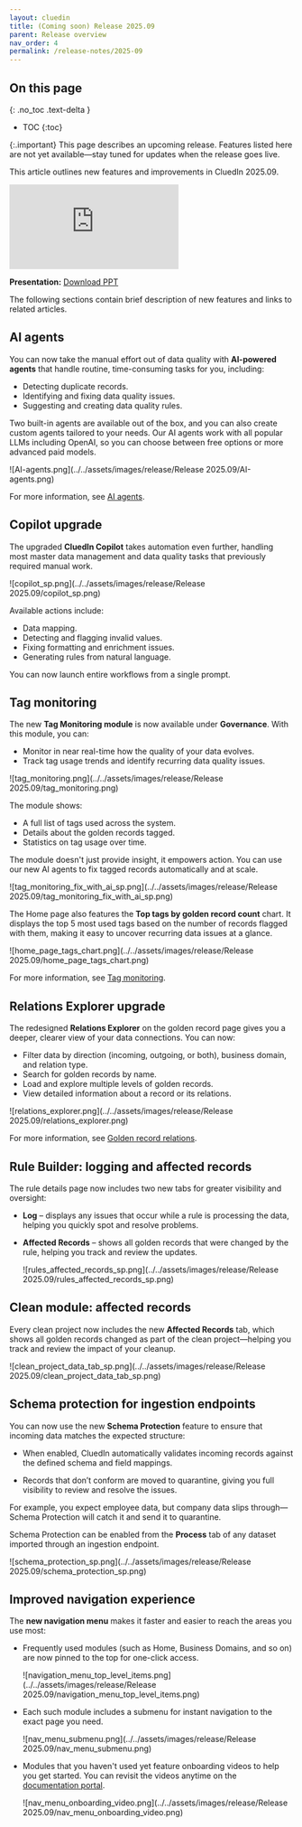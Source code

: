 ```yaml
---
layout: cluedin
title: (Coming soon) Release 2025.09
parent: Release overview
nav_order: 4
permalink: /release-notes/2025-09
---
```

## On this page
{: .no_toc .text-delta }
- TOC
{:toc}

{:.important}
This page describes an upcoming release. Features listed here are not yet available—stay tuned for updates when the release goes live.

This article outlines new features and improvements in CluedIn 2025.09.

<div class="videoFrame">
<iframe src="https://player.vimeo.com/video/1117475628?badge=0&amp;autopause=0&amp;player_id=0&amp;app_id=58479" frameborder="0" allow="autoplay; fullscreen; picture-in-picture; clipboard-write;" title="What&#039;s new in CluedIn 2025.09"></iframe>
</div>

**Presentation:** <a href="../../../assets/other/release/What's new in CluedIn 2025.09.pptx" download>Download PPT</a>

The following sections contain brief description of new features and links to related articles.

## AI agents
You can now take the manual effort out of data quality with **AI-powered agents** that handle routine, time-consuming tasks for you, including:

- Detecting duplicate records.
- Identifying and fixing data quality issues.
- Suggesting and creating data quality rules.

Two built-in agents are available out of the box, and you can also create custom agents tailored to your needs. Our AI agents work with all popular LLMs including OpenAI, so you can choose between free options or more advanced paid models.

![AI-agents.png](../../assets/images/release/Release 2025.09/AI-agents.png)

For more information, see [AI agents](/management/ai-agents).

## Copilot upgrade
The upgraded **CluedIn Copilot** takes automation even further, handling most master data management and data quality tasks that previously required manual work.

![copilot_sp.png](../../assets/images/release/Release 2025.09/copilot_sp.png)

Available actions include:
- Data mapping.
- Detecting and flagging invalid values.
- Fixing formatting and enrichment issues.
- Generating rules from natural language.

You can now launch entire workflows from a single prompt.

## Tag monitoring
The new **Tag Monitoring module** is now available under **Governance**. With this module, you can:
- Monitor in near real-time how the quality of your data evolves.
- Track tag usage trends and identify recurring data quality issues.

![tag_monitoring.png](../../assets/images/release/Release 2025.09/tag_monitoring.png)

The module shows:
- A full list of tags used across the system.
- Details about the golden records tagged.
- Statistics on tag usage over time.

The module doesn't just provide insight, it empowers action. You can use our new AI agents to fix tagged records automatically and at scale.

![tag_monitoring_fix_with_ai_sp.png](../../assets/images/release/Release 2025.09/tag_monitoring_fix_with_ai_sp.png)

The Home page also features the **Top tags by golden record count** chart. It displays the top 5 most used tags based on the number of records flagged with them, making it easy to uncover recurring data issues at a glance.

![home_page_tags_chart.png](../../assets/images/release/Release 2025.09/home_page_tags_chart.png)

For more information, see [Tag monitoring](/governance/tag-monitoring).

## Relations Explorer upgrade

The redesigned **Relations Explorer** on the golden record page gives you a deeper, clearer view of your data connections. You can now:

- Filter data by direction (incoming, outgoing, or both), business domain, and relation type.
- Search for golden records by name.
- Load and explore multiple levels of golden records.
- View detailed information about a record or its relations.

![relations_explorer.png](../../assets/images/release/Release 2025.09/relations_explorer.png)

For more information, see [Golden record relations](/key-terms-and-features/golden-records/golden-record-relations).

## Rule Builder: logging and affected records

The rule details page now includes two new tabs for greater visibility and oversight:

- **Log** – displays any issues that occur while a rule is processing the data, helping you quickly spot and resolve problems.

- **Affected Records** – shows all golden records that were changed by the rule, helping you track and review the updates.

    ![rules_affected_records_sp.png](../../assets/images/release/Release 2025.09/rules_affected_records_sp.png)

## Clean module: affected records
Every clean project now includes the new **Affected Records** tab, which shows all golden records changed as part of the clean project—helping you track and review the impact of your cleanup.

![clean_project_data_tab_sp.png](../../assets/images/release/Release 2025.09/clean_project_data_tab_sp.png)

## Schema protection for ingestion endpoints
You can now use the new **Schema Protection** feature to ensure that incoming data matches the expected structure:

*   When enabled, CluedIn automatically validates incoming records against the defined schema and field mappings.

*   Records that don’t conform are moved to quarantine, giving you full visibility to review and resolve the issues.

For example, you expect employee data, but company data slips through—Schema Protection will catch it and send it to quarantine.

Schema Protection can be enabled from the **Process** tab of any dataset imported through an ingestion endpoint.

![schema_protection_sp.png](../../assets/images/release/Release 2025.09/schema_protection_sp.png)

## Improved navigation experience
The **new navigation menu** makes it faster and easier to reach the areas you use most:
- Frequently used modules (such as Home, Business Domains, and so on) are now pinned to the top for one-click access.

    ![navigation_menu_top_level_items.png](../../assets/images/release/Release 2025.09/navigation_menu_top_level_items.png)
- Each such module includes a submenu for instant navigation to the exact page you need.

    ![nav_menu_submenu.png](../../assets/images/release/Release 2025.09/nav_menu_submenu.png)
- Modules that you haven't used yet feature onboarding videos to help you get started. You can revisit the videos anytime on the [documentation portal](/quick-feature-tour).

    ![nav_menu_onboarding_video.png](../../assets/images/release/Release 2025.09/nav_menu_onboarding_video.png)
